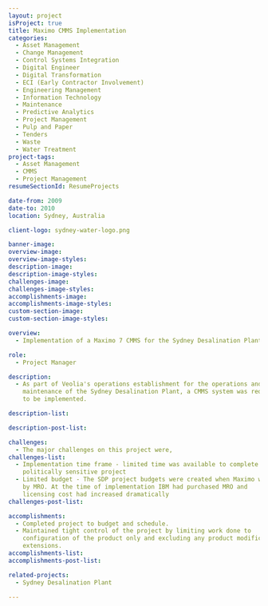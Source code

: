 ```yaml
---
layout: project
isProject: true
title: Maximo CMMS Implementation
categories:
  - Asset Management
  - Change Management
  - Control Systems Integration
  - Digital Engineer
  - Digital Transformation
  - ECI (Early Contractor Involvement)
  - Engineering Management
  - Information Technology
  - Maintenance
  - Predictive Analytics
  - Project Management
  - Pulp and Paper
  - Tenders
  - Waste
  - Water Treatment
project-tags:
  - Asset Management
  - CMMS
  - Project Management  
resumeSectionId: ResumeProjects

date-from: 2009
date-to: 2010
location: Sydney, Australia

client-logo: sydney-water-logo.png

banner-image:
overview-image:
overview-image-styles:
description-image:
description-image-styles:
challenges-image:
challenges-image-styles:
accomplishments-image:
accomplishments-image-styles:
custom-section-image:
custom-section-image-styles:

overview:
  - Implementation of a Maximo 7 CMMS for the Sydney Desalination Plant (SDP) at Kurnell.

role:
  - Project Manager

description:
  - As part of Veolia's operations establishment for the operations and
    maintenance of the Sydney Desalination Plant, a CMMS system was required
    to be implemented.

description-list:

description-post-list:

challenges:
  - The major challenges on this project were,
challenges-list:    
  - Implementation time frame - limited time was available to complete this
    politically sensitive project
  - Limited budget - The SDP project budgets were created when Maximo was owned
    by MRO. At the time of implementation IBM had purchased MRO and
    licensing cost had increased dramatically
challenges-post-list:    

accomplishments:
  - Completed project to budget and schedule.
  - Maintained tight control of the project by limiting work done to
    configuration of the product only and excluding any product modifications or
    extensions.
accomplishments-list:    
accomplishments-post-list:    

related-projects:
  - Sydney Desalination Plant

---
```

